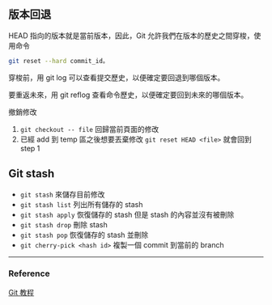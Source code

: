 ## 版本回退

HEAD 指向的版本就是當前版本，因此，Git 允許我們在版本的歷史之間穿梭，使用命令

```bash
git reset --hard commit_id。
```

穿梭前，用 git log 可以查看提交歷史，以便確定要回退到哪個版本。

要重返未來，用 git reflog 查看命令歷史，以便確定要回到未來的哪個版本。

撤銷修改

1. `git checkout -- file` 回歸當前頁面的修改
1. 已經 add 到 temp 區之後想要丟棄修改 `git reset HEAD <file>` 就會回到 step 1

## Git stash

- `git stash` 來儲存目前修改
- `git stash list` 列出所有儲存的 stash
- `git stash apply` 恢復儲存的 stash 但是 stash 的內容並沒有被刪除
- `git stash drop` 刪除 stash
- `git stash pop` 恢復儲存的 stash 並刪除
- `git cherry-pick <hash id>` 複製一個 commit 到當前的 branch

---

### Reference

[Git 教程](https://www.liaoxuefeng.com/wiki/896043488029600)
